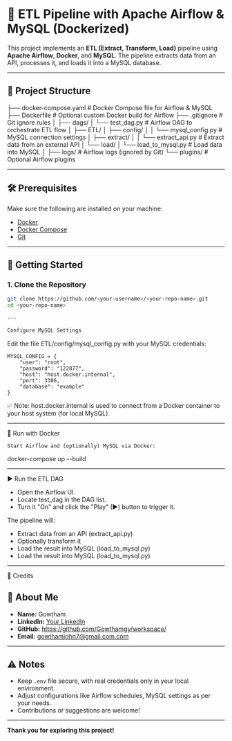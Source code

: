 # 🚀 ETL Pipeline with Apache Airflow & MySQL (Dockerized)

This project implements an **ETL (Extract, Transform, Load)** pipeline using **Apache Airflow**, **Docker**, and **MySQL**. The pipeline extracts data from an API, processes it, and loads it into a MySQL database.

---

## 📁 Project Structure

├── docker-compose.yaml # Docker Compose file for Airflow & MySQL
├── Dockerfile # Optional custom Docker build for Airflow
├── .gitignore # Git ignore rules
│
├── dags/
│ └── test_dag.py # Airflow DAG to orchestrate ETL flow
│
├── ETL/
│ ├── config/
│ │ └── mysql_config.py # MySQL connection settings
│ ├── extract/
│ │ └── extract_api.py # Extract data from an external API
│ └── load/
│ └── load_to_mysql.py # Load data into MySQL
│
├── logs/ # Airflow logs (ignored by Git)
└── plugins/ # Optional Airflow plugins


---

## 🛠️ Prerequisites

Make sure the following are installed on your machine:

- [Docker](https://docs.docker.com/get-docker/)
- [Docker Compose](https://docs.docker.com/compose/)
- [Git](https://git-scm.com/)

---

## 🚀 Getting Started

### 1. Clone the Repository

```bash
git clone https://github.com/<your-username>/<your-repo-name>.git
cd <your-repo-name>

---

Configure MySQL Settings

```
Edit the file ETL/config/mysql_config.py with your MySQL credentials:

```
MYSQL_CONFIG = {
    "user": "root",
    "password": "122877",
    "host": "host.docker.internal",
    "port": 3306,
    "database": "example"
}

```
✅ Note: host.docker.internal is used to connect from a Docker container to your host system (for local MySQL).

---

🐳 Run with Docker

```
Start Airflow and (optionally) MySQL via Docker:
```
docker-compose up --build

---

▶️ Run the ETL DAG

- Open the Airflow UI.
- Locate test_dag in the DAG list.
- Turn it "On" and click the "Play" (▶) button to trigger it.

The pipeline will:
- Extract data from an API (extract_api.py)
- Optionally transform it
- Load the result into MySQL (load_to_mysql.py)
- Load the result into MySQL (load_to_mysql.py)

---

🙌 Credits

## 🙋 About Me

- **Name:** Gowtham  
- **LinkedIn:** [Your LinkedIn](https://www.linkedin.com)  
- **GitHub:** https://github.com/Gowthamgy/workspace/ 
- **Email:** gowthamjohn7@gmail.com.com  

---

## ⚠️ Notes

- Keep `.env` file secure, with real credentials only in your local environment.  
- Adjust configurations like Airflow schedules, MySQL settings as per your needs.  
- Contributions or suggestions are welcome!  

---

**Thank you for exploring this project!**



